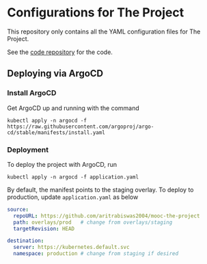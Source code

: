 # Configurations for The Project

This repository only contains all the YAML configuration files for The Project.

See the [code repository](https://github.com/aritrabiswas2004/mooc-the-project) for the code.

## Deploying via ArgoCD

### Install ArgoCD

Get ArgoCD up and running with the command

```shell
kubectl apply -n argocd -f https://raw.githubusercontent.com/argoproj/argo-cd/stable/manifests/install.yaml
```

### Deployment

To deploy the project with ArgoCD, run

```shell
kubectl apply -n argocd -f application.yaml
```

By default, the manifest points to the staging overlay.
To deploy to production, update `application.yaml` as below

```yaml
source:
  repoURL: https://github.com/aritrabiswas2004/mooc-the-project
  path: overlays/prod   # change from overlays/staging
  targetRevision: HEAD

destination:
  server: https://kubernetes.default.svc
  namespace: production # change from staging if desired
```
